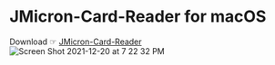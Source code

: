 # JMicron-Card-Reader for macOS
Download ☞ [JMicron-Card-Reader](https://github.com/chris1111/JMicron-Card-Reader/raw/main/JMicron-Card-Reader.pkg.zip)
![Screen Shot 2021-12-20 at 7 22 32 PM](https://user-images.githubusercontent.com/6248794/146850202-4c902894-af61-42f3-a538-158308562ff1.png)
